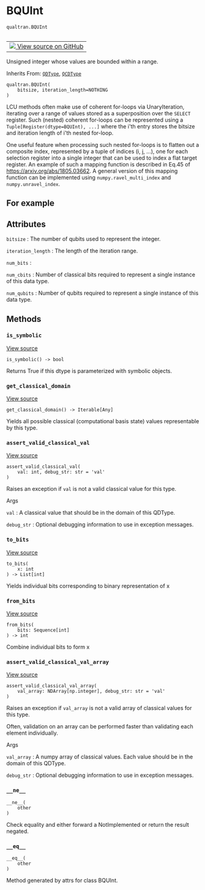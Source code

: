 # BQUInt
`qualtran.BQUInt`


<table class="tfo-notebook-buttons tfo-api nocontent" align="left">
<td>
  <a target="_blank" href="https://github.com/quantumlib/Qualtran/blob/main/qualtran/_infra/data_types.py#L457-L557">
    <img src="https://www.tensorflow.org/images/GitHub-Mark-32px.png" />
    View source on GitHub
  </a>
</td>
</table>



Unsigned integer whose values are bounded within a range.

Inherits From: [`QDType`](../qualtran/QDType.md), [`QCDType`](../qualtran/QCDType.md)

<pre class="devsite-click-to-copy prettyprint lang-py tfo-signature-link">
<code>qualtran.BQUInt(
    bitsize, iteration_length=NOTHING
)
</code></pre>



<!-- Placeholder for "Used in" -->

LCU methods often make use of coherent for-loops via UnaryIteration, iterating over a range
of values stored as a superposition over the `SELECT` register. Such (nested) coherent
for-loops can be represented using a `Tuple[Register(dtype=BQUInt),
...]` where the i'th entry stores the bitsize and iteration length of i'th
nested for-loop.

One useful feature when processing such nested for-loops is to flatten out a composite index,
represented by a tuple of indices (i, j, ...), one for each selection register into a single
integer that can be used to index a flat target register. An example of such a mapping
function is described in Eq.45 of https://arxiv.org/abs/1805.03662. A general version of this
mapping function can be implemented using `numpy.ravel_multi_index` and `numpy.unravel_index`.

<h2 class="add-link">For example</h2>






<h2 class="add-link">Attributes</h2>

`bitsize`<a id="bitsize"></a>
: The number of qubits used to represent the integer.

`iteration_length`<a id="iteration_length"></a>
: The length of the iteration range.

`num_bits`<a id="num_bits"></a>
: &nbsp;

`num_cbits`<a id="num_cbits"></a>
: Number of classical bits required to represent a single instance of this data type.

`num_qubits`<a id="num_qubits"></a>
: Number of qubits required to represent a single instance of this data type.




## Methods

<h3 id="is_symbolic"><code>is_symbolic</code></h3>

<a target="_blank" class="external" href="https://github.com/quantumlib/Qualtran/blob/main/qualtran/_infra/data_types.py#L519-L520">View source</a>

<pre class="devsite-click-to-copy prettyprint lang-py tfo-signature-link">
<code>is_symbolic() -> bool
</code></pre>

Returns True if this dtype is parameterized with symbolic objects.


<h3 id="get_classical_domain"><code>get_classical_domain</code></h3>

<a target="_blank" class="external" href="https://github.com/quantumlib/Qualtran/blob/main/qualtran/_infra/data_types.py#L526-L529">View source</a>

<pre class="devsite-click-to-copy prettyprint lang-py tfo-signature-link">
<code>get_classical_domain() -> Iterable[Any]
</code></pre>

Yields all possible classical (computational basis state) values representable by this type.


<h3 id="assert_valid_classical_val"><code>assert_valid_classical_val</code></h3>

<a target="_blank" class="external" href="https://github.com/quantumlib/Qualtran/blob/main/qualtran/_infra/data_types.py#L531-L537">View source</a>

<pre class="devsite-click-to-copy prettyprint lang-py tfo-signature-link">
<code>assert_valid_classical_val(
    val: int, debug_str: str = &#x27;val&#x27;
)
</code></pre>

Raises an exception if `val` is not a valid classical value for this type.


Args

`val`
: A classical value that should be in the domain of this QDType.

`debug_str`
: Optional debugging information to use in exception messages.




<h3 id="to_bits"><code>to_bits</code></h3>

<a target="_blank" class="external" href="https://github.com/quantumlib/Qualtran/blob/main/qualtran/_infra/data_types.py#L539-L542">View source</a>

<pre class="devsite-click-to-copy prettyprint lang-py tfo-signature-link">
<code>to_bits(
    x: int
) -> List[int]
</code></pre>

Yields individual bits corresponding to binary representation of x


<h3 id="from_bits"><code>from_bits</code></h3>

<a target="_blank" class="external" href="https://github.com/quantumlib/Qualtran/blob/main/qualtran/_infra/data_types.py#L544-L546">View source</a>

<pre class="devsite-click-to-copy prettyprint lang-py tfo-signature-link">
<code>from_bits(
    bits: Sequence[int]
) -> int
</code></pre>

Combine individual bits to form x


<h3 id="assert_valid_classical_val_array"><code>assert_valid_classical_val_array</code></h3>

<a target="_blank" class="external" href="https://github.com/quantumlib/Qualtran/blob/main/qualtran/_infra/data_types.py#L548-L554">View source</a>

<pre class="devsite-click-to-copy prettyprint lang-py tfo-signature-link">
<code>assert_valid_classical_val_array(
    val_array: NDArray[np.integer], debug_str: str = &#x27;val&#x27;
)
</code></pre>

Raises an exception if `val_array` is not a valid array of classical values for this type.

Often, validation on an array can be performed faster than validating each element
individually.

Args

`val_array`
: A numpy array of classical values. Each value should be in the domain
  of this QDType.

`debug_str`
: Optional debugging information to use in exception messages.




<h3 id="__ne__"><code>__ne__</code></h3>

<pre class="devsite-click-to-copy prettyprint lang-py tfo-signature-link">
<code>__ne__(
    other
)
</code></pre>

Check equality and either forward a NotImplemented or return the result negated.


<h3 id="__eq__"><code>__eq__</code></h3>

<pre class="devsite-click-to-copy prettyprint lang-py tfo-signature-link">
<code>__eq__(
    other
)
</code></pre>

Method generated by attrs for class BQUInt.





